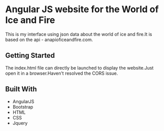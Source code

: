 # Angular JS website for the World of Ice and Fire
This is my interface using json data about the world of ice and fire.It is based on the api - anapioficeandfire.com.

## Getting Started

The index.html file can directly be launched to display the website.Just open it in a browser.Haven't resolved the CORS issue.

## Built With

* AngularJS
* Bootstrap
* HTML
* CSS
* Jquery
